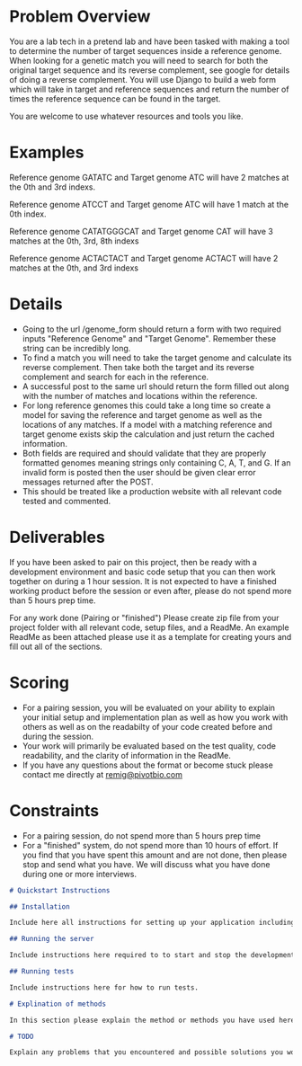 # Problem Overview

You are a lab tech in a pretend lab and have been tasked with making a tool to determine the number of target sequences inside a reference genome.  When looking for a genetic match you will need to search for both the original target sequence and its reverse complement, see google for details of doing a reverse complement. You will use Django to build a web form which will take in target and reference sequences and return the number of times the reference sequence can be found in the target.

You are welcome to use whatever resources and tools you like.

# Examples

Reference genome GATATC and Target genome ATC will have 2 matches at the 0th and 3rd indexs.

Reference genome ATCCT and Target genome ATC will have 1 match at the 0th index.

Reference genome CATATGGGCAT and Target genome CAT will have 3 matches at the 0th, 3rd, 8th indexs

Reference genome ACTACTACT and Target genome ACTACT will have 2 matches at the 0th, and 3rd indexs


# Details

- Going to the url /genome_form should return a form with two required inputs "Reference Genome" and "Target Genome".  Remember these string can be incredibly long.
- To find a match you will need to take the target genome and calculate its reverse complement.  Then take both the target and its reverse complement and search for each in the reference.
- A successful post to the same url should return the form filled out along with the number of matches and locations within the reference.
- For long reference genomes this could take a long time so create a model for saving the reference and target genome as well as the locations of any matches.  If a model with a matching reference and target genome exists skip the calculation and just return the cached information.
- Both fields are required and should validate that they are properly formatted genomes meaning strings only containing C, A, T, and G. If an invalid form is posted then the user should be given clear error messages returned after the POST.
- This should be treated like a production website with all relevant code tested and commented.


# Deliverables

If you have been asked to pair on this project, then be ready with a development environment and basic code setup that you can then work together on during a 1 hour session. It is not expected to have a finished working product before the session or even after, please do not spend more than 5 hours prep time.

For any work done (Pairing or "finished")
Please create zip file from your project folder with  all relevant code, setup files, and a ReadMe.  An example ReadMe as been attached please use it as a template for creating yours and fill out all of the sections.

# Scoring

- For a pairing session, you will be evaluated on your ability to explain your initial setup and implementation plan as well as how you work with others as well as on the readabilty of your code created before and during the session.
- Your work will primarily be evaluated based on the test quality, code readability, and the clarity of information in the ReadMe.  
- If you have any questions about the format or become stuck please contact me directly at remig@pivotbio.com

# Constraints

-  For a pairing session, do not spend more than 5 hours prep time
-  For a "finished" system, do not spend more than 10 hours of effort. If you find that you have spent this amount and are not done, then please stop and send what you have. We will discuss what you have done during one or more interviews. 

```markdown
# Quickstart Instructions

## Installation

Include here all instructions for setting up your application including installing system requirements for your prefered OS as well as language specific packages.  

## Running the server

Include instructions here required to to start and stop the development server.

## Running tests

Include instructions here for how to run tests.

# Explination of methods

In this section please explain the method or methods you have used here including both why and how they work in general terms.  Also include an estimate of the time complexity required to determine the alterations required for an original genome of length m and desired genome of legnth n

# TODO

Explain any problems that you encountered and possible solutions you would implement if you had time.  This is also a good place to describe any UI and operational improvement you might want to make in the future.


```
